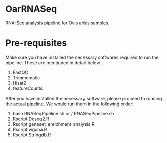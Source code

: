 # OarRNASeq
RNA-Seq analysis pipeline for Ovis aries samples.

# Pre-requisites
Make sure you have installed the necessary softwares required to run the pipeline. These are mentioned in detail below.

1. FastQC
2. Trimmomatic
3. Hisat2
4. featureCounts

After you have installed the necessary software, please proceed to running the actual pipeline. We would run them in the following order:
1. bash RNASeqPipeline.sh or /.RNASeqPipeline.sh
2. Rscript Deseq2.R
3. Rscript geneset_enrichment_analysis.R
4. Rscript wgcna.R
5. Rscript Stringdb.R
